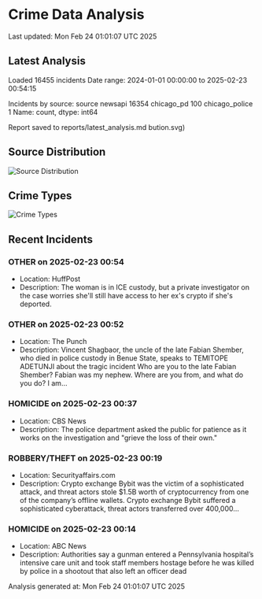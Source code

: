 # Crime Data Analysis
Last updated: Mon Feb 24 01:01:07 UTC 2025

## Latest Analysis

Loaded 16455 incidents
Date range: 2024-01-01 00:00:00 to 2025-02-23 00:54:15

Incidents by source:
source
newsapi           16354
chicago_pd          100
chicago_police        1
Name: count, dtype: int64

Report saved to reports/latest_analysis.md
bution.svg)

## Source Distribution
![Source Distribution](images/source_distribution.svg)

## Crime Types
![Crime Types](images/crime_types.svg)

## Recent Incidents

### OTHER on 2025-02-23 00:54
- Location: HuffPost
- Description: The woman is in ICE custody, but a private investigator on the case worries she'll still have access to her ex's crypto if she's deported.


### OTHER on 2025-02-23 00:52
- Location: The Punch
- Description: Vincent Shagbaor, the uncle of the late Fabian Shember, who died in police custody in Benue State, speaks to TEMITOPE ADETUNJI about the tragic incident Who are you to the late Fabian Shember? Fabian was my nephew. Where are you from, and what do you do? I am…


### HOMICIDE on 2025-02-23 00:37
- Location: CBS News
- Description: The police department asked the public for patience as it works on the investigation and "grieve the loss of their own."


### ROBBERY/THEFT on 2025-02-23 00:19
- Location: Securityaffairs.com
- Description: Crypto exchange Bybit was the victim of a sophisticated attack, and threat actors stole $1.5B worth of cryptocurrency from one of the company’s offline wallets. Crypto exchange Bybit suffered a sophisticated cyberattack, threat actors transferred over 400,000…


### HOMICIDE on 2025-02-23 00:14
- Location: ABC News
- Description: Authorities say a gunman entered a Pennsylvania hospital’s intensive care unit and took staff members hostage before he was killed by police in a shootout that also left an officer dead

Analysis generated at: Mon Feb 24 01:01:07 UTC 2025
